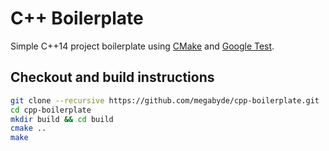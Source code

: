 # C++ Boilerplate

Simple C++14 project boilerplate using [CMake](https://cmake.org) and
[Google Test](https://github.com/google/googletest).

## Checkout and build instructions

```bash
git clone --recursive https://github.com/megabyde/cpp-boilerplate.git
cd cpp-boilerplate
mkdir build && cd build
cmake ..
make
```
